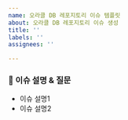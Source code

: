 ```yaml
---
name: 오라클 DB 레포지토리 이슈 템플릿
about: 오라클 DB 레포지토리 이슈 생성
title: ''
labels: ''
assignees: ''

---
```


<!-- 공부를 하면서 햇갈리는 부분이나, 해당 부분에 대해서 물어보고 싶은 점들을 작성해주세요.-->
### 📰 이슈 설명 & 질문
- 이슈 설명1
- 이슈 설명2